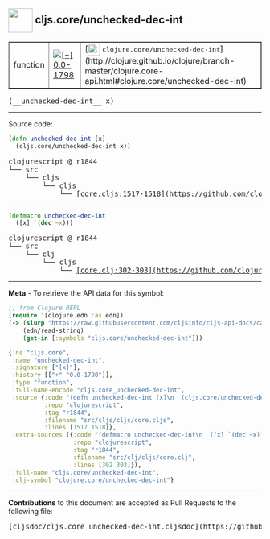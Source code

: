 ## <img width="48px" valign="middle" src="http://i.imgur.com/Hi20huC.png"> cljs.core/unchecked-dec-int

 <table border="1">
<tr>

<td>function</td>
<td><a href="https://github.com/cljsinfo/cljs-api-docs/tree/0.0-1798"><img valign="middle" alt="[+] 0.0-1798" src="https://img.shields.io/badge/+-0.0--1798-lightgrey.svg"></a> </td>
<td>
[<img height="24px" valign="middle" src="http://i.imgur.com/1GjPKvB.png"> <samp>clojure.core/unchecked-dec-int</samp>](http://clojure.github.io/clojure/branch-master/clojure.core-api.html#clojure.core/unchecked-dec-int)
</td>
</tr>
</table>

 <samp>
(__unchecked-dec-int__ x)<br>
</samp>

---





Source code:

```clj
(defn unchecked-dec-int [x]
  (cljs.core/unchecked-dec-int x))
```

 <pre>
clojurescript @ r1844
└── src
    └── cljs
        └── cljs
            └── <ins>[core.cljs:1517-1518](https://github.com/clojure/clojurescript/blob/r1844/src/cljs/cljs/core.cljs#L1517-L1518)</ins>
</pre>


---

```clj
(defmacro unchecked-dec-int
  ([x] `(dec ~x)))
```

 <pre>
clojurescript @ r1844
└── src
    └── clj
        └── cljs
            └── <ins>[core.clj:302-303](https://github.com/clojure/clojurescript/blob/r1844/src/clj/cljs/core.clj#L302-L303)</ins>
</pre>

---

__Meta__ - To retrieve the API data for this symbol:

```clj
;; from Clojure REPL
(require '[clojure.edn :as edn])
(-> (slurp "https://raw.githubusercontent.com/cljsinfo/cljs-api-docs/catalog/cljs-api.edn")
    (edn/read-string)
    (get-in [:symbols "cljs.core/unchecked-dec-int"]))
```

```clj
{:ns "cljs.core",
 :name "unchecked-dec-int",
 :signature ["[x]"],
 :history [["+" "0.0-1798"]],
 :type "function",
 :full-name-encode "cljs.core_unchecked-dec-int",
 :source {:code "(defn unchecked-dec-int [x]\n  (cljs.core/unchecked-dec-int x))",
          :repo "clojurescript",
          :tag "r1844",
          :filename "src/cljs/cljs/core.cljs",
          :lines [1517 1518]},
 :extra-sources ({:code "(defmacro unchecked-dec-int\n  ([x] `(dec ~x)))",
                  :repo "clojurescript",
                  :tag "r1844",
                  :filename "src/clj/cljs/core.clj",
                  :lines [302 303]}),
 :full-name "cljs.core/unchecked-dec-int",
 :clj-symbol "clojure.core/unchecked-dec-int"}

```

---

__Contributions__ to this document are accepted as Pull Requests to the following file:

 <pre>
[cljsdoc/cljs.core_unchecked-dec-int.cljsdoc](https://github.com/cljsinfo/cljs-api-docs/blob/master/cljsdoc/cljs.core_unchecked-dec-int.cljsdoc)
</pre>

